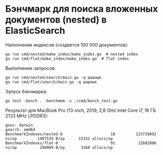 # Бэнчмарк для поиска вложенных документов (nested) в ElasticSearch
Наполнение индексов (создвется 100 000 документов):
```shell script
go run cmd/nested/make_index/make_index.go  # nested index
go run cmd/flat/make_index/make_index.go  # flat index
```

Выполнение запросов:
```shell script
go run cmd/nested/search/main.go -q шашлык
go run cmd/flat/search/main.go -q шашлык
```

Запуск бэнчмарка:
```shell script
go test -bench . -benchmem -v ./cmd/bench_test.go
```

Результат для MacBook Pro (13-inch, 2019, 2,8 GHz Intel Core i7, 16 ГБ 2133 MHz LPDDR3):
```shell script
goos: darwin
goarch: amd64
BenchmarkIndexes/nested-8                     10         123739892 ns/op         1487539 B/op      15331 allocs/op
BenchmarkIndexes/flat-8                       91          12602806 ns/op          298909 B/op       3160 allocs/op
```